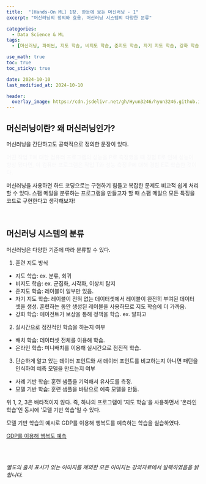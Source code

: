 ```yaml
---
title:  "[Hands-On ML] 1장. 한눈에 보는 머신러닝 - 1"
excerpt: "머신러닝의 정의와 효용. 머신러닝 시스템의 다양한 분류"

categories:
  - Data Science & ML
tags:
  - [머신러닝, 파이썬, 지도 학습, 비지도 학습, 준지도 학습, 자기 지도 학습, 강화 학습]

use_math: true
toc: true
toc_sticky: true

date: 2024-10-10
last_modified_at: 2024-10-10

header:
  overlay_image: https://cdn.jsdelivr.net/gh/Hyun3246/hyun3246.github.io@master/image/overlay image/Python for machine learning.png
---
```

## 머신러닝이란? 왜 머신러닝인가?
머신러닝을 간단하고도 공학적으로 정의한 문장이 있다.

<span style="color:#F5F5F7"> 어떤 작업 T에 대한 컴퓨터 프로그램의 성능을 P로 측정했을 때 경험 E로 인해 성능이 향상 됐다면, 이 컴퓨터 프로그램은 작업 T와 성능 측정 P에 대해 경험 E로 학습한 것이다. </span>

머신러닝을 사용하면 하드 코딩으로는 구현하기 힘들고 복잡한 문제도 비교적 쉽게 처리할 수 있다. 스팸 메일을 분류하는 프로그램을 만들고자 할 때 스팸 메일으 모든 특징을 코드로 구현한다고 생각해보자!

<br/>

## 머신러닝 시스템의 분류
머신러닝은 다양한 기준에 따라 분류할 수 있다.

1. 훈련 지도 방식
- 지도 학습: ex. 분류, 회귀
- 비지도 학습: ex. 군집화, 시각화, 이상치 탐지
- 준지도 학습: 레이블이 일부만 있음. 
- 자기 지도 학습: 레이블이 전혀 없는 데이터셋에서 레이블이 완전히 부여된 데이터셋을 생성. 훈련하는 동안 생성된 레이블을 사용하므로 지도 학습에 더 가까움.
- 강화 학습: 에이전트가 보상을 통해 정책을 학습. ex. 알파고

2. 실시간으로 점진적인 학습을 하는지 여부
- 배치 학습: 데이터셋 전체를 이용해 학습.
- 온라인 학습: 미니배치를 이용해 실시간으로 점진적 학습.

3. 단순하게 알고 있는 데이터 포인트와 새 데이터 포인트를 비교하는지 아니면 패턴을 인식하여 예측 모델을 만드는지 여부
- 사례 기반 학습: 훈련 샘플을 기억해서 유사도를 측정.
- 모델 기반 학습: 훈련 샘플을 바탕으로 예측 모델을 만듦.

위 1, 2, 3은 배타적이지 않다. 즉, 하나의 프로그램이 '지도 학습'을 사용하면서 '온라인 학습'인 동시에 '모델 기반 학습'일 수 있다.

모델 기반 학습의 예시로 GDP를 이용해 행복도를 예측하는 학습을 실습하였다.

[GDP를 이용해 행복도 예측](https://github.com/Hyun3246/Code-Warehouse/blob/971a3b54f5beb79dc9d53eddd3514fd40eb326b3/Hands-On%20ML/Chapter%201/Predict_Happiness_from_GDP.ipynb)


<br/>
<br/>

*별도의 출처 표시가 있는 이미지를 제외한 모든 이미지는 강의자료에서 발췌하였음을 밝힙니다.*